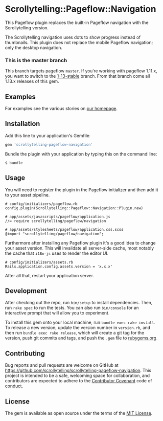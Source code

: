 # Scrollytelling::Pageflow::Navigation

This Pageflow plugin replaces the built-in Pageflow navigation with the Scrollytelling version.

The Scrollytelling navigation uses dots to show progress instead of thumbnails. This plugin does not replace the mobile Pageflow navigation; only the desktop navigation.

### This is the master branch

This branch targets pageflow `master`. If you're working with pageflow 1.11.x, you want to switch to the [1-13-stable](https://github.com/scrollytelling/scrollytelling-pageflow-navigation/tree/1-13-stable) branch. From that branch come all 1.13.x releases of this gem.

## Examples

For examples see the various stories on [our homepage](https://www.scrollytelling.io/).

## Installation

Add this line to your application's Gemfile:

```ruby
gem 'scrollytelling-pageflow-navigation'
```

Bundle the plugin with your application by typing this on the command line:

    $ bundle

## Usage

You will need to register the plugin in the Pageflow initializer and then add it to your asset pipeline.

```
# config/initializers/pageflow.rb
config.plugin(Scrollytelling::Pageflow::Navigation::Plugin.new)

# app/assets/javascripts/pageflow/application.js
//= require scrollytelling/pageflow/navigation

# app/assets/stylesheets/pageflow/application.css.scss
@import "scrollytelling/pageflow/navigation";
```

Furthermore after installing any Pageflow plugin it's a good idea to change your asset version. This will invalidate all server-side cache, most notably the cache that `i18n-js` uses to render the editor UI.

```
# config/initializers/assets.rb
Rails.application.config.assets.version = 'x.x.x'
```

After all that, restart your application server.

## Development

After checking out the repo, run `bin/setup` to install dependencies. Then, run `rake spec` to run the tests. You can also run `bin/console` for an interactive prompt that will allow you to experiment.

To install this gem onto your local machine, run `bundle exec rake install`. To release a new version, update the version number in `version.rb`, and then run `bundle exec rake release`, which will create a git tag for the version, push git commits and tags, and push the `.gem` file to [rubygems.org](https://rubygems.org).

## Contributing

Bug reports and pull requests are welcome on GitHub at https://github.com/scrollytelling/scrollytelling-pageflow-navigation. This project is intended to be a safe, welcoming space for collaboration, and contributors are expected to adhere to the [Contributor Covenant](http://contributor-covenant.org) code of conduct.


## License

The gem is available as open source under the terms of the [MIT License](http://opensource.org/licenses/MIT).
